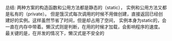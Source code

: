 总结:
两种方案的构造函数和公用方法都是静态的（static），
实例和公用方法又都是私有的（private）。
但是饿汉式每次调用的时候不用做创建，直接返回已经创建好的实例。这样虽然节省了时间，但是却占用了空间，
实例本身为static的，会一直在内存中带着。懒汉式则是判断，在用的时候才加载，会影响程序的速度。
最关键的是，在并发的情况下，懒汉式是不安全的
